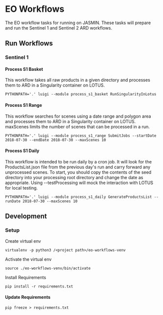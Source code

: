 # EO Workflows
The EO workflow tasks for running on JASMIN. These tasks will prepare and run the Sentinel 1 and Sentinel 2 ARD workflows.

## Run Workflows

### Sentinel 1

#### Process S1 Basket
This workflow takes all raw products in a given directory and processes them to ARD in a Singularity container on LOTUS.
```
PYTHONPATH='.' luigi --module process_s1_basket RunSingularityInLotus
```

#### Process S1 Range
This workflow searches for scenes using a date range and polygon area and processes them to ARD in a Singularity container on LOTUS. maxScenes limits the number of scenes that can be processed in a run.
```
PYTHONPATH='.' luigi --module process_s1_range SubmitJobs --startDate 2018-07-30 --endDate 2018-07-30 --maxScenes 10
```

#### Process S1 Daily
This workflow is intended to be run daily by a cron job. It will look for the ProductsList.json file from the previous day's run and carry forward any unprocessed scenes. To start, you should copy the contents of the seed directory into your processing root directory and change the date as appropriate. Using --testProcessing will mock the interaction with LOTUS for local testing.
```
PYTHONPATH='.' luigi --module process_s1_daily GenerateProductsList --runDate 2018-07-30 --maxScenes 10
```


## Development
### Setup
Create virtual env
```
virtualenv -p python3 /<project path>/eo-workflows-venv
```
Activate the virtual env
```
source ./eo-workflows-venv/bin/activate
```
Install Requirements
```
pip install -r requirements.txt
```

#### Update Requirements
```
pip freeze > requirements.txt
```